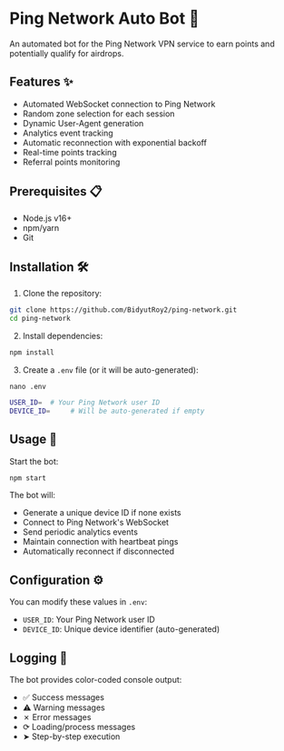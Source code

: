 # Ping Network Auto Bot 🤖

An automated bot for the Ping Network VPN service to earn points and potentially qualify for airdrops.

## Features ✨

- Automated WebSocket connection to Ping Network
- Random zone selection for each session
- Dynamic User-Agent generation
- Analytics event tracking
- Automatic reconnection with exponential backoff
- Real-time points tracking
- Referral points monitoring

## Prerequisites 📋

- Node.js v16+
- npm/yarn
- Git

## Installation 🛠️

1. Clone the repository:
```bash
git clone https://github.com/BidyutRoy2/ping-network.git
cd ping-network
```

2. Install dependencies:
```bash
npm install
```

3. Create a `.env` file (or it will be auto-generated):

```
nano .env
```

```bash
USER_ID=  # Your Ping Network user ID
DEVICE_ID=     # Will be auto-generated if empty
```

## Usage 🚀

Start the bot:
```bash
npm start
```

The bot will:
- Generate a unique device ID if none exists
- Connect to Ping Network's WebSocket
- Send periodic analytics events
- Maintain connection with heartbeat pings
- Automatically reconnect if disconnected

## Configuration ⚙️

You can modify these values in `.env`:
- `USER_ID`: Your Ping Network user ID
- `DEVICE_ID`: Unique device identifier (auto-generated)

## Logging 📝

The bot provides color-coded console output:
- ✅ Success messages
- ⚠ Warning messages
- ✗ Error messages
- ⟳ Loading/process messages
- ➤ Step-by-step execution
